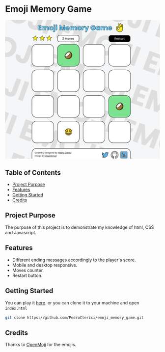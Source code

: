 # Emoji Memory Game
![Memory game](./img/screenshot.png)

## Table of Contents
* [Project Purpose](#project-purpose)
* [Features](#features)
* [Getting Started](#getting-started)
* [Credits](#credits)

## Project Purpose
The purpose of this project is to demonstrate my knowledge of html, CSS and Javascript.

## Features
* Different ending messages accordingly to the player's score.
* Mobile and desktop responsive.
* Moves counter.
* Restart button.

## Getting Started
You can play it [here](https://pedroclerici.github.io/emoji_memory_game/).
or you can clone it to your machine and open `index.html`

```bash
git clone https://github.com/PedroClerici/emoji_memory_game.git
```
## Credits
Thanks to [OpenMoji](https://openmoji.org/) for the emojis.